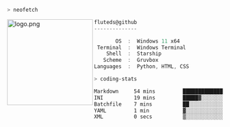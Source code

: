 ```zsh
> neofetch
```

<!--img align="left" src="https://github.com/fluteds.png" alt="logo.png" width="200"/>-->
<img align="left" src="https://external-content.duckduckgo.com/iu/?u=https%3A%2F%2F78.media.tumblr.com%2F975fca5f82161b190efdcaa05ffbd4ec%2Ftumblr_p6q6m9TJF01x3p3jmo1_500.png&f=1&nofb=1" alt="logo.png" width="200"/>

```csharp
fluteds@github
--------------

       OS  :  Windows 11 x64
 Terminal  :  Windows Terminal
    Shell  :  Starship
   Scheme  :  Gruvbox
Languages  :  Python, HTML, CSS
```

```zsh
> coding-stats
```

<!--START_SECTION:waka-->

```txt
Markdown     54 mins         ████████████████▒░░░░░░░░   64.99 %
INI          19 mins         █████▓░░░░░░░░░░░░░░░░░░░   22.79 %
Batchfile    7 mins          ██░░░░░░░░░░░░░░░░░░░░░░░   08.34 %
YAML         1 min           ▓░░░░░░░░░░░░░░░░░░░░░░░░   02.02 %
XML          0 secs          ▒░░░░░░░░░░░░░░░░░░░░░░░░   00.89 %
```

<!--END_SECTION:waka-->
